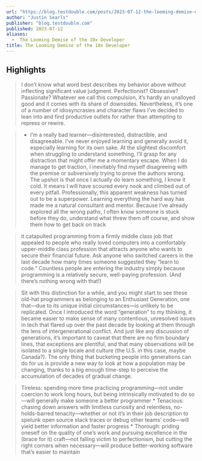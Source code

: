 ```yaml
---
url: "https://blog.testdouble.com/posts/2023-07-12-the-looming-demise-of-the-10x-developer/"
author: "Justin Searls"
publisher: "blog.testdouble.com"
published: 2023-07-12
aliases:
  -  The Looming Demise of the 10x Developer
title: The Looming Demise of the 10x Developer
---
```


## Highlights
> I don’t know what word best describes my behavior above without inflecting significant value judgment. Perfectionist? Obsessive? Passionate? Whatever we call this compulsion, it’s hardly an unalloyed good and it comes with its share of downsides. Nevertheless, it’s one of a number of idiosyncrasies and character flaws I’ve decided to lean into and find productive outlets for rather than attempting to repress or rewire.

> * I’m a really bad learner—disinterested, distractible, and disagreeable. I’ve never enjoyed learning and generally avoid it, especially learning for its own sake. At the slightest discomfort when struggling to understand something, I’ll grasp for any distraction that might offer me a momentary escape. When I do manage to get traction, I inevitably find myself disagreeing with the premise or subversively trying to prove the authors wrong. The upshot is that once I actually do learn something, I know it cold. It means I will have scoured every nook and climbed out of every pitfall. Professionally, this apparent weakness has turned out to be a superpower. Learning everything the hard way has made me a natural consultant and mentor. Because I’ve already explored all the wrong paths, I often know someone is stuck before they do, understand what threw them off course, and show them how to get back on track

> it catapulted programming from a firmly middle class job that appealed to people who really loved computers into a comfortably upper-middle class profession that attracts anyone who wants to secure their financial future. Ask anyone who switched careers in the last decade how many times someone suggested they “learn to code.” Countless people are entering the industry simply because programming is a relatively secure, well-paying profession. (And there’s nothing wrong with that!)

> Sit with this distinction for a while, and you might start to see these old-hat programmers as belonging to an Enthusiast Generation, one that—due to its unique initial circumstances—is unlikely to be replicated. Once I introduced the word “generation” to my thinking, it became easier to make sense of many contentious, unresolved issues in tech that flared up over the past decade by looking at them through the lens of intergenerational conflict. And just like any discussion of generations, it’s important to caveat that there are no firm boundary lines, that exceptions are plentiful, and that many observations will be isolated to a single locale and culture (the U.S. in this case, maybe Canada?). The only thing that bucketing people into generations can do for us is provide a new way to look at how a population may be changing, thanks to a big enough time-step to perceive the accumulation of decades of gradual change.

> Tireless: spending more time practicing programming—not under coercion to work long hours, but being intrinsically motivated to do so—will generally make someone a better programmer * Tenacious: chasing down answers with limitless curiosity and relentless, no-holds-barred tenacity—whether or not it’s in their job description to spelunk open source stack traces or debug other teams’ code—will yield better information and faster progress * Thorough: priding oneself on the quality of one’s work and pursuing excellence in the (brace for it) craft—not falling victim to perfectionism, but cutting the right corners when necessary—will produce better-working software that’s easier to maintain

